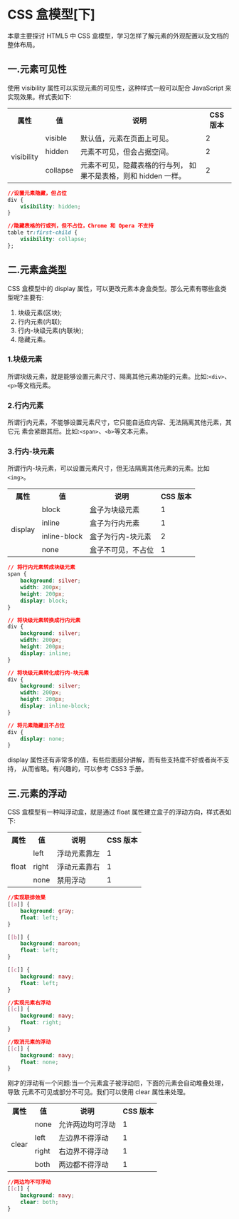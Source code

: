# CSS 盒模型[下]

本章主要探讨 HTML5 中 CSS 盒模型，学习怎样了解元素的外观配置以及文档的整体布局。

## 一.元素可见性

使用 visibility 属性可以实现元素的可见性，这种样式一般可以配合 JavaScript
来实现效果。样式表如下:

<table>
    <tr>
        <th>属性</th>
        <th>值</th>
        <th>说明</th>
        <th>CSS 版本</th>
    </tr>
    <tr>
        <td rowspan ="3">visibility</td>
        <td>visible</td>
        <td>默认值，元素在页面上可见。</td>
        <td>2</td>
    </tr>
    <tr>
        <td>hidden</td>
        <td>元素不可见，但会占据空间。</td>
        <td>2</td>
    </tr>
    <tr>
        <td>collapse</td>
        <td>元素不可见，隐藏表格的行与列， 如果不是表格，则和 hidden 一样。</td>
        <td>2</td>
    </tr>
</table>

```css
//设置元素隐藏，但占位 
div {
    visibility: hidden;
}

//隐藏表格的行或列，但不占位，Chrome 和 Opera 不支持 
table tr:first-child {
    visibility: collapse;
};
```

## 二.元素盒类型

CSS 盒模型中的 display 属性，可以更改元素本身盒类型。那么元素有哪些盒类型呢?主要有:

1. 块级元素(区块);
2. 行内元素(内联);
3. 行内-块级元素(内联块);
4. 隐藏元素。

### 1.块级元素

所谓块级元素，就是能够设置元素尺寸、隔离其他元素功能的元素。比如:`<div>`、`<p>`等文档元素。

### 2.行内元素

所谓行内元素，不能够设置元素尺寸，它只能自适应内容、无法隔离其他元素，其它元 素会紧跟其后。比如:`<span>`、`<b>`等文本元素。

### 3.行内-块元素 

所谓行内-块元素，可以设置元素尺寸，但无法隔离其他元素的元素。比如`<img>`。

<table>
    <tr>
        <th>属性</th>
        <th>值</th>
        <th>说明</th>
        <th>CSS 版本</th>
    </tr>
    <tr>
        <td rowspan ="4">display</td>
        <td>block</td>
        <td>盒子为块级元素</td>
        <td>1</td>
    </tr>
    <tr>
        <td>inline</td>
        <td>盒子为行内元素</td>
        <td>1</td>
    </tr>
    <tr>
        <td>inline-block</td>
        <td>盒子为行内-块元素</td>
        <td>2</td>
    </tr>
    <tr>
        <td>none</td>
        <td>盒子不可见，不占位</td>
        <td>1</td>
    </tr>
</table>

```css
// 将行内元素转成块级元素 
span {
    background: silver;
    width: 200px;
    height: 200px;
    display: block;
}

// 将块级元素转换成行内元素 
div {
    background: silver;
    width: 200px;
    height: 200px;
    display: inline;
}

// 将块级元素转化成行内-块元素 
div {
    background: silver;
    width: 200px;
    height: 200px;
    display: inline-block;
}

// 将元素隐藏且不占位 
div {
    display: none;
}
```

display 属性还有非常多的值，有些后面部分讲解，而有些支持度不好或者尚不支持， 从而省略。有兴趣的，可以参考 CSS3 手册。

## 三.元素的浮动

CSS 盒模型有一种叫浮动盒，就是通过 float 属性建立盒子的浮动方向，样式表如下:

<table>
    <tr>
        <th>属性</th>
        <th>值</th>
        <th>说明</th>
        <th>CSS 版本</th>
    </tr>
    <tr>
        <td rowspan ="3">float</td>
        <td>left</td>
        <td>浮动元素靠左</td>
        <td>1</td>
    </tr>
    <tr>
        <td>right</td>
        <td>浮动元素靠右</td>
        <td>1</td>
    </tr>
    <tr>
        <td>none</td>
        <td>禁用浮动</td>
        <td>1</td>
    </tr>
</table>

```css
//实现联排效果 
[[a]] {
    background: gray;
    float: left;
}

[[b]] {
    background: maroon;
    float: left;
}

[[c]] {
    background: navy;
    float: left;
}

//实现元素右浮动 
[[c]] {
    background: navy;
    float: right;
}

//取消元素的浮动 
[[c]] {
    background: navy;
    float: none;
}
```

刚才的浮动有一个问题:当一个元素盒子被浮动后，下面的元素会自动堆叠处理，导致 元素不可见或部分不可见。我们可以使用 clear 属性来处理。

<table>
    <tr>
        <th>属性</th>
        <th>值</th>
        <th>说明</th>
        <th>CSS 版本</th>
    </tr>
    <tr>
        <td rowspan ="4">clear</td>
        <td>none</td>
        <td>允许两边均可浮动</td>
        <td>1</td>
    </tr>
    <tr>
        <td>left</td>
        <td>左边界不得浮动</td>
        <td>1</td>
    </tr>
    <tr>
        <td>right</td>
        <td>右边界不得浮动</td>
        <td>1</td>
    </tr>
    <tr>
        <td>both</td>
        <td>两边都不得浮动</td>
        <td>1</td>
    </tr>
</table>

```css
//两边均不可浮动 
[[c]] {
    background: navy;
    clear: both;
}
```






